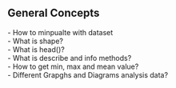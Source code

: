 <h2>General Concepts</h2>
- How to minpualte with dataset<br>
- What is shape?<br>
- What is head()?<br>
- What is describe and info methods?<br>
- How to get min, max and mean value?<br>
- Different Grapghs and Diagrams analysis data?
